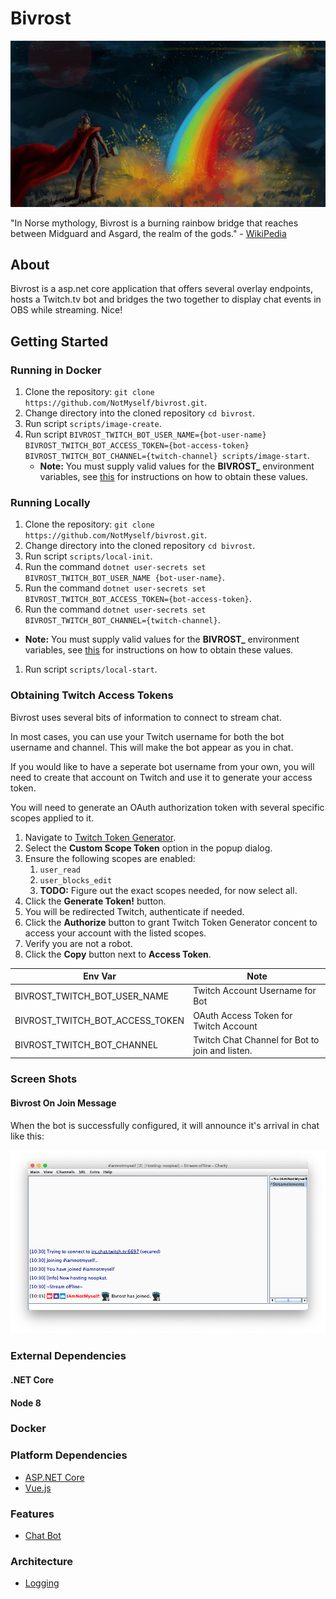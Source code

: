 # Bivrost

![Bivrost](/docs/images/bivrost-readme-header.jpg?raw=true "Bivrost")

"In Norse mythology, Bivrost is a burning rainbow bridge that reaches between Midguard and Asgard, the realm of the gods." - [WikiPedia](https://en.wikipedia.org/wiki/Bifr%C3%B6st)

## About

Bivrost is a asp.net core application that offers several overlay endpoints, hosts a Twitch.tv bot and bridges the two together to display chat events in OBS while streaming. Nice!

## Getting Started

### Running in Docker

1. Clone the repository: `git clone https://github.com/NotMyself/bivrost.git`.
2. Change directory into the cloned repository `cd bivrost`.
3. Run script `scripts/image-create`.
4. Run script `BIVROST_TWITCH_BOT_USER_NAME={bot-user-name} BIVROST_TWITCH_BOT_ACCESS_TOKEN={bot-access-token} BIVROST_TWITCH_BOT_CHANNEL={twitch-channel} scripts/image-start`.
   - **Note:** You must supply valid values for the **BIVROST_** environment variables, see [this](#obtaining-twitch-access-tokens) for instructions on how to obtain these values.

### Running Locally

1. Clone the repository: `git clone https://github.com/NotMyself/bivrost.git`.
1. Change directory into the cloned repository `cd bivrost`.
1. Run script `scripts/local-init`.
1. Run the command `dotnet user-secrets set BIVROST_TWITCH_BOT_USER_NAME {bot-user-name}`.
1. Run the command `dotnet user-secrets set BIVROST_TWITCH_BOT_ACCESS_TOKEN={bot-access-token}`.
1. Run the command `dotnet user-secrets set BIVROST_TWITCH_BOT_CHANNEL={twitch-channel}`.
  - **Note:** You must supply valid values for the **BIVROST_** environment variables, see [this](#obtaining-twitch-access-tokens) for instructions on how to obtain these values.
1. Run script `scripts/local-start`.

### Obtaining Twitch Access Tokens

Bivrost uses several bits of information to connect to stream chat.

In most cases, you can use your Twitch username for both the bot username and channel. This will make the bot appear as you in chat.

If you would like to have a seperate bot username from your own, you will need to create that account on Twitch and use it to generate your access token.

You will need to generate an OAuth authorization token with several specific scopes applied to it.

1. Navigate to [Twitch Token Generator](https://twitchtokengenerator.com).
2. Select the **Custom Scope Token** option in the popup dialog.
3. Ensure the following scopes are enabled:
   1. `user_read`
   2. `user_blocks_edit`
   3. **TODO:** Figure out the exact scopes needed, for now select all.
4. Click the **Generate Token!** button.
5. You will be redirected Twitch, authenticate if needed.
6. Click the **Authorize** button to grant Twitch Token Generator concent to access your account with the listed scopes.
7. Verify you are not a robot.
8. Click the **Copy** button next to **Access Token**.


| Env Var | Note |
|---|---|
| BIVROST_TWITCH_BOT_USER_NAME | Twitch Account Username for Bot |
| BIVROST_TWITCH_BOT_ACCESS_TOKEN | OAuth Access Token for Twitch Account |
| BIVROST_TWITCH_BOT_CHANNEL | Twitch Chat Channel for Bot to join and listen. |

### Screen Shots

#### Bivrost On Join Message

When the bot is successfully configured, it will announce it's arrival in chat like this:

![Bivrost On Join Message](/docs/images/bivrost-on-join-messsage.png?raw=true "Bivrost On Join Message")

### External Dependencies

#### .NET Core

#### Node 8

### Docker

### Platform Dependencies

- [ASP.NET Core](https://www.asp.net/mvc)
- [Vue.js](https://vuejs.org/)

### Features

- [Chat Bot](docs/mockups/chat-bot/readme.md)

### Architecture

- [Logging](docs/logging.md)
